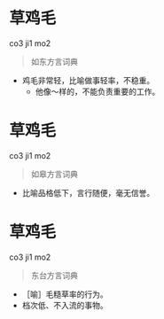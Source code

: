 # 草鸡毛
co3 ji1 mo2
> 如东方言词典
- 鸡毛非常轻，比喻做事轻率，不稳重。
  - 他像～样的，不能负责重要的工作。

# 草鸡毛
co3 ji1 mo2
> 如皋方言词典
- 比喻品格低下，言行随便，毫无信誉。

# 草鸡毛
co3 ji1 mo2
> 东台方言词典
- ［喻］毛糙草率的行为。
- 档次低、不入流的事物。
